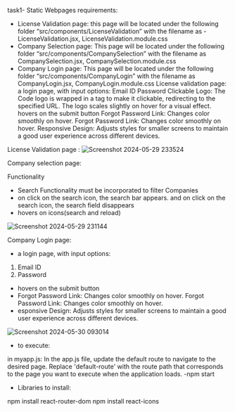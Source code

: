 task1- Static Webpages
requirements:
- License Validation page: this page will be located under the following folder “src/components/LicenseValidation” with the filename as - LicenseValidation.jsx, LicenseValidation.module.css 
- Company Selection page: This page will be located under the following folder “src/components/CompanySelection” with the filename as CompanySelection.jsx, CompanySelection.module.css
- Company Login page: This page will be located under the following folder “src/components/CompanyLogin” with the filename as CompanyLogin.jsx, CompanyLogin.module.css
License validation page:
a login page, with input options:
Email ID
Password
Clickable Logo: The Code logo is wrapped in a tag to make it clickable, redirecting to the specified URL. The logo scales slightly on hover for a visual effect.
hovers on the submit button
Forgot Password Link: Changes color smoothly on hover. Forgot Password Link: Changes color smoothly on hover.
Responsive Design: Adjusts styles for smaller screens to maintain a good user experience across different devices.

License Validation page :
![Screenshot 2024-05-29 233524](https://github.com/sahithi-kanjarla/task1-react-static-webpages-/assets/139060052/45e184d6-def3-4535-b075-5680aea40705)

Company selection page:

Functionality
- Search Functionality must be incorporated to filter Companies
- on click on the search icon, the search bar appears. and on click on the search icon, the search field disappears
- hovers on icons(search and reload)

![Screenshot 2024-05-29 231144](https://github.com/sahithi-kanjarla/task1-react-static-webpages-/assets/139060052/9f04bf7a-7d89-45e5-9f58-21a44de64225)

Company Login page: 

- a login page, with input options:
1. Email ID
2. Password
- hovers on the submit button
- Forgot Password Link: Changes color smoothly on hover. Forgot Password Link: Changes color smoothly on hover.
- esponsive Design: Adjusts styles for smaller screens to maintain a good user experience across different devices.

![Screenshot 2024-05-30 093014](https://github.com/sahithi-kanjarla/task1-react-static-webpages-/assets/139060052/78932cf3-6663-47c3-8e13-66811594b926)


- to execute:

in myapp.js: In the app.js file, update the default route to navigate to the desired page. Replace 'default-route' with the route path that corresponds to the page you want to execute when the application loads.
-npm start

- Libraries to install:

npm install react-router-dom
npm install react-icons
